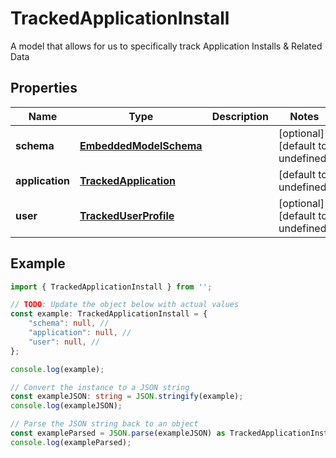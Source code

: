 
# TrackedApplicationInstall

A model that allows for us to specifically track Application Installs & Related Data

## Properties

Name | Type | Description | Notes
------------ | ------------- | ------------- | -------------
**schema** | [**EmbeddedModelSchema**](EmbeddedModelSchema) |  | [optional] [default to undefined]
**application** | [**TrackedApplication**](TrackedApplication) |  | [default to undefined]
**user** | [**TrackedUserProfile**](TrackedUserProfile) |  | [optional] [default to undefined]

## Example

```typescript
import { TrackedApplicationInstall } from '';

// TODO: Update the object below with actual values
const example: TrackedApplicationInstall = {
    "schema": null, // 
    "application": null, // 
    "user": null, // 
};

console.log(example);

// Convert the instance to a JSON string
const exampleJSON: string = JSON.stringify(example);
console.log(exampleJSON);

// Parse the JSON string back to an object
const exampleParsed = JSON.parse(exampleJSON) as TrackedApplicationInstall;
console.log(exampleParsed);
```




